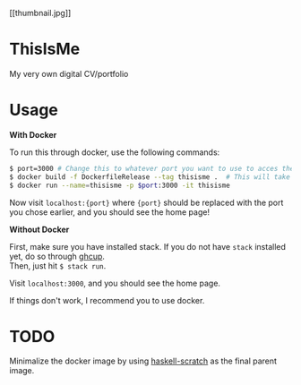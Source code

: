 [[thumbnail.jpg]]

# ThisIsMe
My very own digital CV/portfolio

# Usage
**With Docker**

To run this through docker, use the following commands:

```bash
$ port=3000 # Change this to whatever port you want to use to acces the website
$ docker build -f DockerfileRelease --tag thisisme .  # This will take around 10-15 minutes, sadly
$ docker run --name=thisisme -p $port:3000 -it thisisme
```

Now visit ``localhost:{port}`` where ``{port}`` should be replaced with the port you chose earlier, and you should see the home page!

**Without Docker**

First, make sure you have installed stack. If you do not have ``stack`` installed yet, do so through [ghcup](https://www.haskell.org/ghcup/install/).
<br/>Then, just hit ``$ stack run``.

Visit ``localhost:3000``, and you should see the home page.

If things don't work, I recommend you to use docker.

# TODO
Minimalize the docker image by using [haskell-scratch](https://github.com/fpco/haskell-scratch/) as the final parent image.
